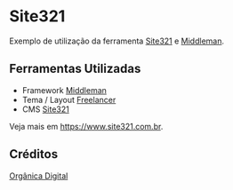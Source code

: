 # Site321

Exemplo de utilização da ferramenta [Site321](https://www.site321.com.br) e [Middleman](https://middlemanapp.com/).


## Ferramentas Utilizadas

- Framework [Middleman](https://middlemanapp.com/)
- Tema / Layout [Freelancer](http://blackrockdigital.github.io/startbootstrap-freelancer/)
- CMS [Site321](https://www.site321.com)



Veja mais em https://www.site321.com.br.


## Créditos

[Orgânica Digital](http://www.organicadigital)


